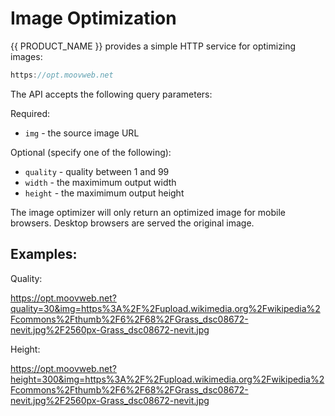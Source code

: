 # Image Optimization

{{ PRODUCT_NAME }} provides a simple HTTP service for optimizing images:

```js
https://opt.moovweb.net
```

The API accepts the following query parameters:

Required:

- `img` - the source image URL

Optional (specify one of the following):

- `quality` - quality between 1 and 99
- `width` - the maximimum output width
- `height` - the maximimum output height

The image optimizer will only return an optimized image for mobile browsers. Desktop browsers are served the original image.

## Examples:

Quality:

https://opt.moovweb.net?quality=30&img=https%3A%2F%2Fupload.wikimedia.org%2Fwikipedia%2Fcommons%2Fthumb%2F6%2F68%2FGrass_dsc08672-nevit.jpg%2F2560px-Grass_dsc08672-nevit.jpg

Height:

https://opt.moovweb.net?height=300&img=https%3A%2F%2Fupload.wikimedia.org%2Fwikipedia%2Fcommons%2Fthumb%2F6%2F68%2FGrass_dsc08672-nevit.jpg%2F2560px-Grass_dsc08672-nevit.jpg

